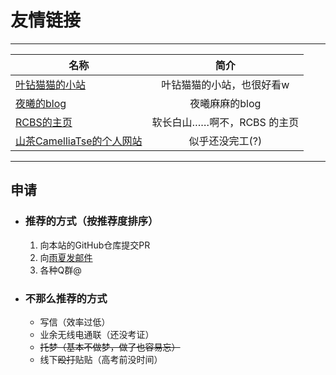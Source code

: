 # 友情链接
---
| 名称 | 简介 |
| ------------- | :-----------: |
| [叶钻猫猫的小站](https://raineko.net)        |      叶钻猫猫的小站，也很好看w      |
| [夜曦的blog](https://www.yorushi.com/) | 夜曦麻麻的blog |
| [RCBS的主页](https://bousai.cn/) | 软长白山……啊不，RCBS 的主页 |
| [山茶CamelliaTse的个人网站](https://yuanchu.link) | 似乎还没完工(?) |
---
## 申请
- ### 推荐的方式（按推荐度排序）
    1. 向本站的GitHub仓库提交PR
    2. 向[雨夏发邮件](mailto:rainsummertse@outlook.com)
    3. 各种Q群@
- ### 不那么推荐的方式
    - 写信（效率过低）
    - 业余无线电通联（还没考证）
    - ~~托梦（基本不做梦，做了也容易忘）~~
    - 线下~~殴打~~贴贴（高考前没时间）
